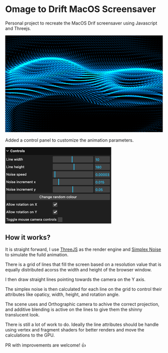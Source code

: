 # Omage to Drift MacOS Screensaver

Personal project to recreate the MacOS Drif screensaver using Javascript and Threejs.

![drift screenshot](./repo_assets/screenshot.png)

Added a control panel to customize the animation parameters.

![controls screenshot](./repo_assets/controls.png)

## How it works?

It is straight forward, I use [ThreeJS](https://threejs.org/) as the render engine and [Simplex Noise](https://github.com/jwagner/simplex-noise.js) to simulate the fuild animation.

There is a grid of lines that fill the screen based on a resolution value that is equally distributed acorss the width and height of the browser window.

I then draw straight lines pointing towards the camera on the Y axis.

The simplex noise is then calculated for each line on the grid to control their attributes like opaticy, width, height, and rotation angle.

The scene uses and Orthographic camera to achive the correct projection, and additive blending is active on the lines to give them the shinny translucent look.

There is still a lot of work to do. Ideally the line attributes should be handle using vertex and fragment shaders for better renders and move the calculations to the GPU.

PR with improvements are welcome! 👍
